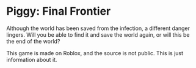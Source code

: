 # Piggy: Final Frontier
Although the world has been saved from the infection, a different danger lingers. Will you be able to find it and save the world again, or will this be the end of the world?

This game is made on Roblox, and the source is not public. This is just information about it.
